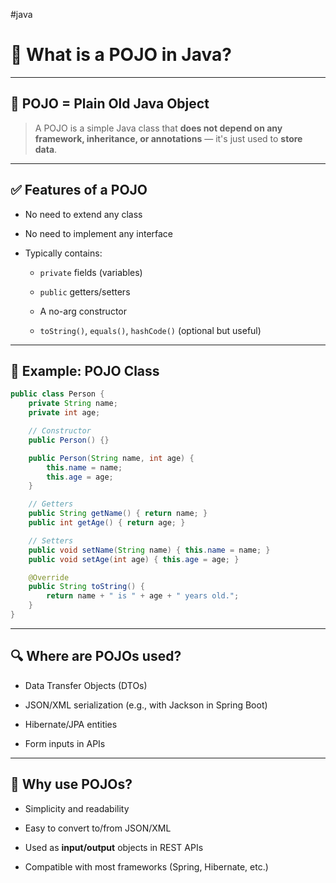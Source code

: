 #java 

# 🧱 What is a POJO in Java?

---

## 🔹 POJO = **Plain Old Java Object**

> A POJO is a simple Java class that **does not depend on any framework, inheritance, or annotations** — it's just used to **store data**.

---

## ✅ Features of a POJO

- No need to extend any class
    
- No need to implement any interface
    
- Typically contains:
    
    - `private` fields (variables)
        
    - `public` getters/setters
        
    - A no-arg constructor
        
    - `toString()`, `equals()`, `hashCode()` (optional but useful)

---

## 🧾 Example: POJO Class

```java
public class Person {
    private String name;
    private int age;

    // Constructor
    public Person() {}

    public Person(String name, int age) {
        this.name = name;
        this.age = age;
    }

    // Getters
    public String getName() { return name; }
    public int getAge() { return age; }

    // Setters
    public void setName(String name) { this.name = name; }
    public void setAge(int age) { this.age = age; }

    @Override
    public String toString() {
        return name + " is " + age + " years old.";
    }
}
```

---

## 🔍 Where are POJOs used?

- Data Transfer Objects (DTOs)
    
- JSON/XML serialization (e.g., with Jackson in Spring Boot)
    
- Hibernate/JPA entities
    
- Form inputs in APIs

---

## 🧠 Why use POJOs?

- Simplicity and readability
    
- Easy to convert to/from JSON/XML
    
- Used as **input/output** objects in REST APIs
    
- Compatible with most frameworks (Spring, Hibernate, etc.)